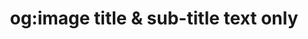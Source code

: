 ---
layout: og-image
title: "og:image title & sub-title text only"
subTitle: "this this has a landscape background image"
dark: true
color: "one"
image:
  half: true
  x: 50
  url: https://live.staticflickr.com/65535/53698924876_7bb15abfd4_c.jpg
url: true
---